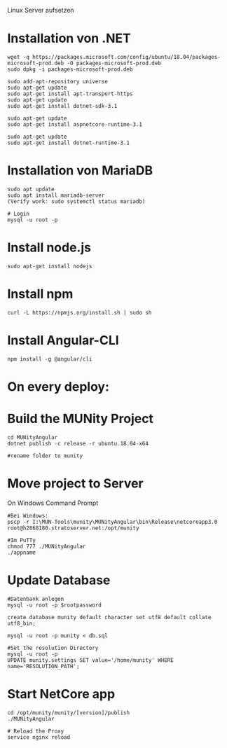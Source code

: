 Linux Server aufsetzen
# Installation von .NET

```
wget -q https://packages.microsoft.com/config/ubuntu/18.04/packages-microsoft-prod.deb -O packages-microsoft-prod.deb
sudo dpkg -i packages-microsoft-prod.deb

sudo add-apt-repository universe
sudo apt-get update
sudo apt-get install apt-transport-https
sudo apt-get update
sudo apt-get install dotnet-sdk-3.1

sudo apt-get update
sudo apt-get install aspnetcore-runtime-3.1

sudo apt-get update
sudo apt-get install dotnet-runtime-3.1
```

# Installation von MariaDB

```
sudo apt update
sudo apt install mariadb-server
(Verify work: sudo systemctl status mariadb)

# Login
mysql -u root -p
```

# Install node.js

```
sudo apt-get install nodejs

```

# Install npm

```
curl -L https://npmjs.org/install.sh | sudo sh
```


# Install Angular-CLI

```
npm install -g @angular/cli  
```

# On every deploy: 

# Build the MUNity Project
```
cd MUNityAngular
dotnet publish -c release -r ubuntu.18.04-x64

#rename folder to munity
```

# Move project to Server

On Windows Command Prompt
```
#Bei Windows:
pscp -r I:\MUN-Tools\munity\MUNityAngular\bin\Release\netcoreapp3.0 root@h2868180.stratoserver.net:/opt/munity

#Im PuTTy
chmod 777 ./MUNityAngular
./appname
```

# Update Database
```
#Datenbank anlegen
mysql -u root -p $rootpassword

create database munity default character set utf8 default collate utf8_bin;

mysql -u root -p munity < db.sql

#Set the resolution Directory
mysql -u root -p
UPDATE munity.settings SET value='/home/munity' WHERE name='RESOLUTION_PATH';
```

# Start NetCore app
```
cd /opt/munity/munity/[version]/publish
./MUNityAngular

# Reload the Proxy
service nginx reload
